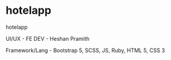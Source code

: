 # hotelapp
hotelapp

UI/UX - FE DEV - Heshan Pramith

Framework/Lang - Bootstrap 5, SCSS, JS, Ruby, HTML 5, CSS 3
